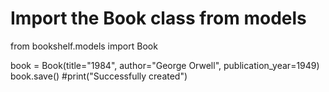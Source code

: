 # Import the Book class from models
from bookshelf.models import Book

book = Book(title="1984", author="George Orwell", publication_year=1949)
book.save()
#print("Successfully created")